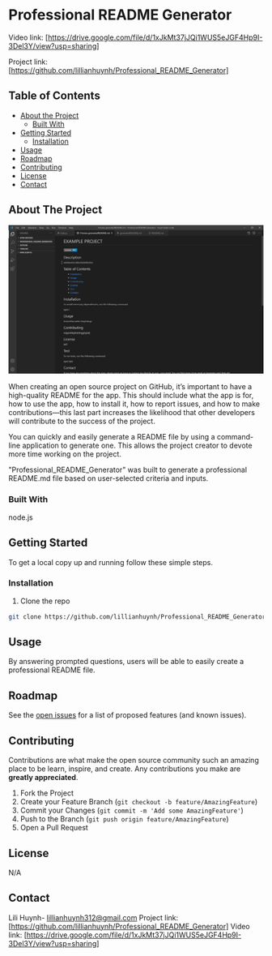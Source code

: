 # Professional README Generator

Video link: [https://drive.google.com/file/d/1xJkMt37jJQi1WUS5eJGF4Hp9I-3Del3Y/view?usp=sharing]

Project link: [https://github.com/lillianhuynh/Professional_README_Generator]

## Table of Contents

* [About the Project](#about-the-project)
  * [Built With](#built-with)
* [Getting Started](#getting-started)
  * [Installation](#installation)
* [Usage](#usage)
* [Roadmap](#roadmap)
* [Contributing](#contributing)
* [License](#license)
* [Contact](#contact)

## About The Project
![Project Screenshot](images/screenshot.png)

When creating an open source project on GitHub, it’s important to have a high-quality README for the app. This should include what the app is for, how to use the app, how to install it, how to report issues, and how to make contributions&mdash;this last part increases the likelihood that other developers will contribute to the success of the project. 

You can quickly and easily generate a README file by using a command-line application to generate one. This allows the project creator to devote more time working on the project.

"Professional_README_Generator" was built to generate a professional README.md file based on user-selected criteria and inputs.

### Built With

node.js

## Getting Started

To get a local copy up and running follow these simple steps.

### Installation

1. Clone the repo
```sh
git clone https://github.com/lillianhuynh/Professional_README_Generator
```

## Usage

By answering prompted questions, users will be able to easily create a professional README file.


## Roadmap

See the [open issues](https://github.com/lillianhuynh/Professional_README_Generator/issues) for a list of proposed features (and known issues).

## Contributing

Contributions are what make the open source community such an amazing place to be learn, inspire, and create. Any contributions you make are **greatly appreciated**.

1. Fork the Project
2. Create your Feature Branch (`git checkout -b feature/AmazingFeature`)
3. Commit your Changes (`git commit -m 'Add some AmazingFeature'`)
4. Push to the Branch (`git push origin feature/AmazingFeature`)
5. Open a Pull Request

## License

N/A

## Contact

Lili Huynh- lillianhuynh312@gmail.com
Project link: [https://github.com/lillianhuynh/Professional_README_Generator]
Video link: [https://drive.google.com/file/d/1xJkMt37jJQi1WUS5eJGF4Hp9I-3Del3Y/view?usp=sharing]


